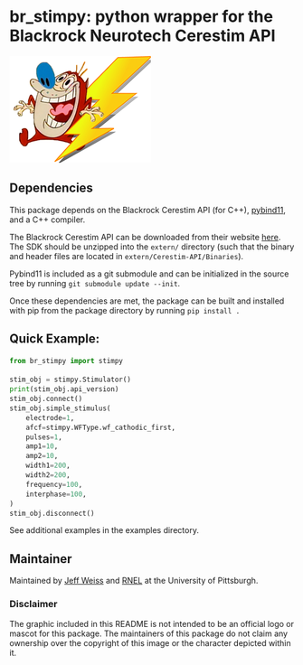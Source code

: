 # br_stimpy: python wrapper for the Blackrock Neurotech Cerestim API

![stimpy icon](assets/stimpy.png)

## Dependencies
This package depends on the Blackrock Cerestim API (for C++),
[pybind11](https://github.com/pybind/pybind11), and a C++ compiler.

The Blackrock Cerestim API can be downloaded from their website
[here](https://blackrockneurotech.com/research/wp-content/software/CereStim-API.zip).
The SDK should be unzipped into the `extern/` directory (such that the binary and
header files are located in `extern/Cerestim-API/Binaries`).

Pybind11 is included as a git submodule and can be initialized in the source
tree by running `git submodule update --init`.

Once these dependencies are met, the package can be built and installed with
pip from the package directory by running `pip install .`

## Quick Example:
```python
from br_stimpy import stimpy

stim_obj = stimpy.Stimulator()
print(stim_obj.api_version)
stim_obj.connect()
stim_obj.simple_stimulus(
    electrode=1,
    afcf=stimpy.WFType.wf_cathodic_first,
    pulses=1,
    amp1=10,
    amp2=10,
    width1=200,
    width2=200,
    frequency=100,
    interphase=100,
)
stim_obj.disconnect()
```
See additional examples in the examples directory.

## Maintainer
Maintained by [Jeff Weiss](https://github.com/jmw182) and 
[RNEL](https://github.com/pitt-rnel) at the University of Pittsburgh.

### Disclaimer
The graphic included in this README is not intended to be an
official logo or mascot for this package. The maintainers of this
package do not claim any ownership over the copyright of this image
or the character depicted within it.
